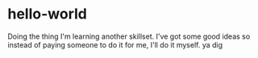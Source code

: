 # hello-world
Doing the thing
I'm learning another skillset. I've got some good ideas so instead of paying someone to do it for me, I'll do it myself. 
ya dig

